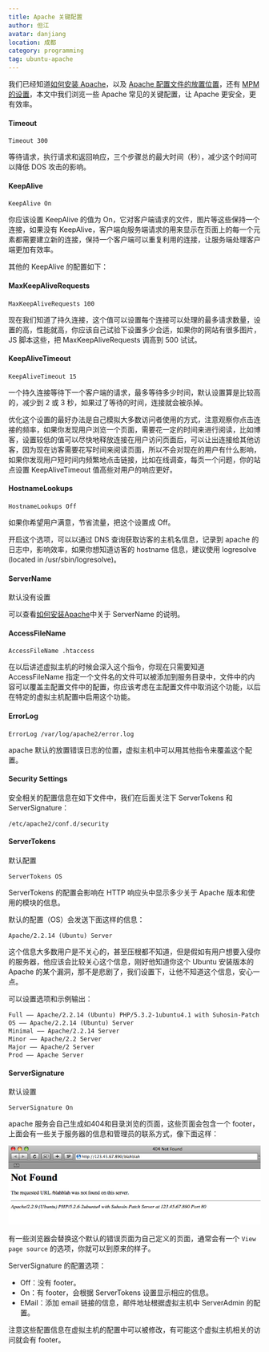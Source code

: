 ```yaml
---
title: Apache 关键配置
author: 但江
avatar: danjiang
location: 成都
category: programming
tag: ubuntu-apache
---
```


我们已经知道[如何安装 Apache][1]，以及 [Apache 配置文件的放置位置][2]，还有 [MPM 的设置][3]，本文中我们浏览一些 Apache 常见的关键配置，让 Apache 更安全，更有效率。

#### Timeout

	Timeout 300

等待请求，执行请求和返回响应，三个步骤总的最大时间（秒），减少这个时间可以降低 DOS 攻击的影响。

#### KeepAlive

	KeepAlive On

你应该设置 KeepAlive 的值为 On，它对客户端请求的文件，图片等这些保持一个连接，如果没有 KeepAlive，客户端向服务端请求的用来显示在页面上的每一个元素都需要建立新的连接，保持一个客户端可以重复利用的连接，让服务端处理客户端更加有效率。

其他的 KeepAlive 的配置如下：

#### MaxKeepAliveRequests

	MaxKeepAliveRequests 100

现在我们知道了持久连接，这个值可以设置每个连接可以处理的最多请求数量，设置的高，性能就高，你应该自己试验下设置多少合适，如果你的网站有很多图片，JS 脚本这些，把 MaxKeepAliveRequests 调高到 500 试试。

#### KeepAliveTimeout

	KeepAliveTimeout 15

一个持久连接等待下一个客户端的请求，最多等待多少时间，默认设置算是比较高的，减少到 2 或 3 秒，如果过了等待的时间，连接就会被杀掉。

优化这个设置的最好办法是自己模拟大多数访问者使用的方式，注意观察你点击连接的频率，如果你发现用户浏览一个页面，需要花一定的时间来进行阅读，比如博客，设置较低的值可以尽快地释放连接在用户访问页面后，可以让出连接给其他访客，因为现在访客需要花写时间来阅读页面，所以不会对现在的用户有什么影响，如果你发现用户短时间内频繁地点击链接，比如在线调查，每页一个问题，你的站点设置 KeepAliveTimeout 值高些对用户的响应更好。

#### HostnameLookups

	HostnameLookups Off

如果你希望用户满意，节省流量，把这个设置成 Off。

开启这个选项，可以以通过 DNS 查询获取访客的主机名信息，记录到 apache 的日志中，影响效率，如果你想知道访客的 hostname 信息，建议使用 logresolve (located in /usr/sbin/logresolve)。

#### ServerName

默认没有设置

可以查看[如何安装Apache][1]中关于 ServerName 的说明。

#### AccessFileName

	AccessFileName .htaccess

在以后讲述虚拟主机的时候会深入这个指令，你现在只需要知道 AccessFileName 指定一个文件名的文件可以被添加到服务目录中，文件中的内容可以覆盖主配置文件中的配置，你应该考虑在主配置文件中取消这个功能，以后在特定的虚拟主机配置中启用这个功能。

#### ErrorLog

	ErrorLog /var/log/apache2/error.log

apache 默认的放置错误日志的位置，虚拟主机中可以用其他指令来覆盖这个配置。

#### Security Settings

安全相关的配置信息在如下文件中，我们在后面关注下 ServerTokens 和 ServerSignature：

	/etc/apache2/conf.d/security

#### ServerTokens

默认配置

	ServerTokens OS

ServerTokens 的配置会影响在 HTTP 响应头中显示多少关于 Apache 版本和使用的模块的信息。

默认的配置（OS）会发送下面这样的信息：

	Apache/2.2.14 (Ubuntu) Server

这个信息大多数用户是不关心的，甚至压根都不知道，但是假如有用户想要入侵你的服务器，他应该会比较关心这个信息，刚好他知道你这个 Ubuntu 安装版本的 Apache 的某个漏洞，那不是悲剧了，我们设置下，让他不知道这个信息，安心一点。

可以设置选项和示例输出：

	Full —— Apache/2.2.14 (Ubuntu) PHP/5.3.2-1ubuntu4.1 with Suhosin-Patch
	OS —— Apache/2.2.14 (Ubuntu) Server
	Minimal —— Apache/2.2.14 Server
	Minor —— Apache/2.2 Server
	Major —— Apache/2 Server
	Prod —— Apache Server

#### ServerSignature

默认设置

	ServerSignature On

apache 服务会自己生成如404和目录浏览的页面，这些页面会包含一个 footer，上面会有一些关于服务器的信息和管理员的联系方式，像下面这样：

![Apache 404](/images/apache-404.png)

有一些浏览器会替换这个默认的错误页面为自己定义的页面，通常会有一个 `View page source` 的选项，你就可以到原来的样子。

ServerSignature 的配置选项：

- Off：没有 footer。
- On：有 footer，会根据 ServerTokens 设置显示相应的信息。
- EMail：添加 email 链接的信息，邮件地址根据虚拟主机中 ServerAdmin 的配置。

注意这些配置信息在虚拟主机的配置中可以被修改，有可能这个虚拟主机相关的访问就会有 footer。

[1]: /programming/2015/11/28/apache-key-configuration-on-ubuntu/
[2]: /programming/2015/11/14/apache-configuration-files-on-ubuntu/
[3]: /programming/2015/11/22/configuring-the-apache-mpm-on-ubuntu/
